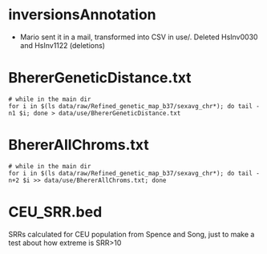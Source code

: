 # inversionsAnnotation 

* Mario sent it in a mail, transformed into CSV in use/. Deleted HsInv0030 and HsInv1122 (deletions)

# BhererGeneticDistance.txt

```
# while in the main dir
for i in $(ls data/raw/Refined_genetic_map_b37/sexavg_chr*); do tail -n1 $i; done > data/use/BhererGeneticDistance.txt
```

# BhererAllChroms.txt

```
# while in the main dir
for i in $(ls data/raw/Refined_genetic_map_b37/sexavg_chr*); do tail -n+2 $i >> data/use/BhererAllChroms.txt; done 
```

# CEU_SRR.bed

SRRs calculated for CEU population from Spence and Song, just to make a test about how extreme is SRR>10